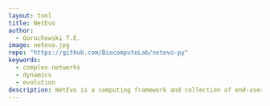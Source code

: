 ```yaml
---
layout: tool
title: NetEvo
author:
  - Gorochowski T.E.
image: netevo.jpg
repo: "https://github.com/BiocomputeLab/netevo-py"
keywords:
  - complex networks
  - dynamics
  - evolution
description: NetEvo is a computing framework and collection of end-user tools designed to allow researchers to investigate evolutionary aspects of dynamical complex networks. By providing tools to easily integrate each of these factors in a coherent way, it aims to explore how they lead to the emergent properties displayed by many complex systems.
---
```

